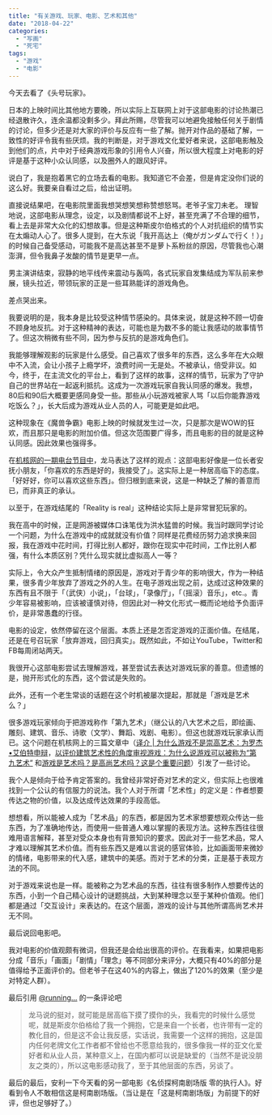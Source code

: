 ```yaml
---
title: "有关游戏、玩家、电影、艺术和其他"
date: "2018-04-22"
categories: 
  - "写画"
  - "死宅"
tags: 
  - "游戏"
  - "电影"
---
```


今天去看了《头号玩家》。

日本的上映时间比其他地方要晚，所以实际上互联网上对于这部电影的讨论热潮已经退散许久，连余温都没剩多少。拜此所赐，尽管我可以地避免接触任何关于剧情的讨论，但多少还是对大家的评价与反应有一些了解。抛开对作品的基础了解，一致性的好评令我有些厌烦。我的判断是，对于游戏文化爱好者来说，这部电影触及到他们的点，片中对于经典游戏形象的引用令人兴奋，所以很大程度上对电影的好评是基于这种小众认同感，以及圈外人的跟风好评。

说白了，我是抱着黑它的立场去看的电影。我知道它不会差，但是肯定没你们说的这么好。我要亲自看过之后，给出证明。

直接说结果吧，在电影院里面我想哭想笑想称赞想怒骂。老爷子宝刀未老。 理智地说，这部电影从理念，设定，以及剧情都说不上好，甚至充满了不合理的细节，看上去是非常大众化的幻想故事。但是这种斯皮尔伯格式的个人对抗组织的情节实在太煽动人心了。很多人提到，在大东说「我开高达上（俺がガンダムで行く！）」的时候自己备受感动，可能我不是高达甚至不是萝卜系粉丝的原因，尽管我也心潮澎湃，但令我鼻子发酸的情节是更早一点。

男主演讲结束，寂静的地平线传来震动与轰鸣，各式玩家自发集结成为军队前来参展，镜头拉近，带领玩家的正是一些耳熟能详的游戏角色。

差点哭出来。

我要说明的是，我本身是比较受这种情节感染的。具体来说，就是这种不顾一切奋不顾身地反抗。对于这种精神的表达，可能也是为数不多的能让我感动的故事情节了。但这次稍微有些不同，因为参与反抗的是游戏角色们。

我能够理解观影的玩家是什么感受。自己喜欢了很多年的东西，这么多年在大众眼中不入流，会让小孩子上瘾学坏，浪费时间一无是处。不被承认，倍受非议。如今，终于，在主流文化的平台上，看到了这样的故事，这样的情节，玩家为了守护自己的世界站在一起返利抵抗。这成为一次游戏玩家自我认同感的爆发。我想，80后和90后大概要更感同身受一些。那些从小玩游戏被家人骂「以后你能靠游戏吃饭么？」，长大后成为游戏从业人员的人，可能更是如此吧。

这种现象在《魔兽争霸》电影上映的时候就发生过一次，只是那次是WOW的狂欢，而且那只是电影的附加价值。但这次范围要广得多，而且电影的目的就是这种认同感。因此效果也强得多。

在[机核网的一期电台节目中](https://www.g-cores.com/volumes/97461)，龙马表达了这样的观点：这部电影好像是一位长者安抚小朋友，「你喜欢的东西是好的，我接受了」。这实际上是一种居高临下的态度。「好好好，你可以喜欢这些东西」。但归根到底来说，这是一种缺乏了解的善意而已，而非真正的承认。

以至于，在游戏结尾的「Reality is real」这种结论实际上是非常冒犯玩家的。

我在高中的时候，正是网游被媒体口诛笔伐为洪水猛兽的时候。我当时跟同学讨论一个问题，为什么在游戏中的成就就没有价值？同样是花费经历努力追求换来回报，我在游戏中花时间，打得比别人都好，跟你在现实中花时间，工作比别人都强，有什么本质区别？凭什么现实就比虚拟高人一等？

实际上，令大众产生抵制情绪的原因是，游戏对于青少年的影响很大，作为一种结果，很多青少年放弃了游戏之外的人生。在电子游戏出现之前，达成过这种效果的东西有且不限于「（武侠）小说」，「台球」，「录像厅」，「（摇滚）音乐」，etc.。青少年容易被影响，应该被谨慎对待，但因此对一种文化形式一概而论地给予负面评价，是非常愚蠢的行径。

电影的设定，依然停留在这个层面。本质上还是怎否定游戏的正面价值。在结尾，还是在号召玩家「放弃游戏，回归真实」。既然如此，不如让YouTube，Twitter和FB每周闭站两天。

我很开心这部电影尝试去理解游戏，甚至尝试去表达对游戏玩家的善意。但遗憾的是，抛开形式化的东西，这个尝试是失败的。

此外，还有一个老生常谈的话题在这个时机被屡次提起，那就是「游戏是艺术么？」

很多游戏玩家倾向于把游戏称作「第九艺术」（继公认的八大艺术之后，即绘画、雕刻、建筑、音乐、诗歌（文学）、舞蹈、戏剧、电影）。但这也就游戏玩家承认而已。这个问题在机核网上的三篇文章中（[译介 | 为什么游戏不是崇高艺术：为罗杰•艾伯特申辩](https://www.g-cores.com/articles/97362)，[以评价建筑艺术性的角度审视游戏：为什么说游戏可以被称为“第九艺术”](https://www.g-cores.com/articles/97522) 和[游戏是艺术吗？是高尚艺术吗？这是个重要问题](https://www.g-cores.com/articles/97575)）引发了一些讨论。

我个人是倾向于给予肯定答案的。我曾经非常好奇对艺术的定义，但实际上也很难找到一个公认的有信服力的说法。我个人对于所谓「艺术性」的定义是：作者想要传达之物的价值，以及达成传达效果的手段高低。

想想看，所以能被人成为「艺术品」的东西，都是因为艺术家想要想观众传达一些东西，为了准确地传达，而使用一些普通人难以掌握的表现方法。这种东西往往很难用语言解释，甚至对受众本身也有背景知识的要求。因此对于一些艺术品，常人才难以理解其艺术价值。而有些东西又是难以言说的感官体验，比如画面带来微妙的情绪，电影带来的代入感，建筑中的美感。而对于艺术的分类，正是基于表现方法的不同。

对于游戏来说也是一样。能被称之为艺术品的东西，往往有很多制作人想要传达的东西，小到一个自己精心设计的谜题挑战，大到某种理念以至于某种价值观。他们都是通过「交互设计」来表达的。在这个层面，游戏的设计与其他所谓高尚艺术并无不同。

最后说回电影吧。

我对电影的价值观颇有微词，但我还是会给出很高的评价。在我看来，如果把电影分成「音乐」「画面」「剧情」「理念」等不同部分来评分，大概只有40%的部分是值得给予正面评价的。但老爷子在这40%的内容上，做出了120%的效果（至少是对特定人群）。

最后引用 [@running...](https://www.g-cores.com/users/27446) 的一条评论吧

> 龙马说的挺对，就可能是居高临下摸了摸你的头，我看完的时候什么感觉呢，就是斯皮尔伯格给了我一个拥抱，它是来自一个长者，也许带有一定的教化目的，但是这不会让我反感，实话说，我需要一个这样的拥抱，这是国内任何老牌文化工作者都不曾给也不愿意给我的，很多像我一样的亚文化爱好者和从业人员，某种意义上，在国内都可以说是缺爱的（当然不是说没朋友之类的），所以这电影感动我了，至于其他层面的东西，另谈了。

最后的最后，安利一下今天看的另一部电影《名侦探柯南剧场版 零的执行人》。好看到令人不敢相信这是柯南剧场版。（当让是在「这是柯南剧场版」为前提下的好评，但也足够好了。）
